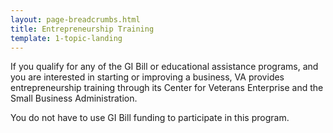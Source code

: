 ```yaml
---
layout: page-breadcrumbs.html
title: Entrepreneurship Training
template: 1-topic-landing
---
```


<div class="va-introtext">

If you qualify for any of the GI Bill or educational assistance programs, and you are interested in starting or improving a business, VA provides entrepreneurship training through its Center for Veterans Enterprise and the Small Business Administration.

You do not have to use GI Bill funding to participate in this program.

</div>

